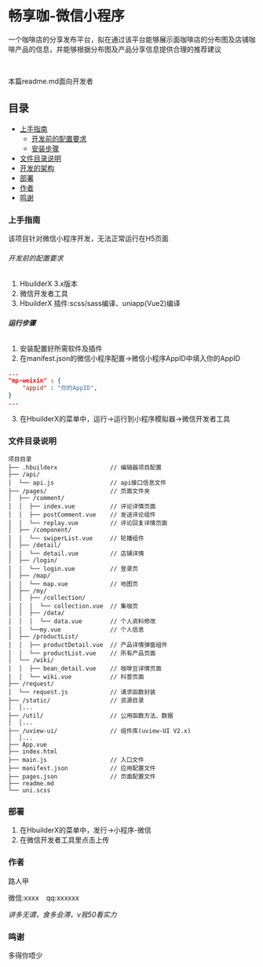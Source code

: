 

# 畅享咖-微信小程序

一个咖啡店的分享发布平台，拟在通过该平台能够展示面咖啡店的分布图及店铺咖啡产品的信息，并能够根据分布图及产品分享信息提供合理的推荐建议

<br />

本篇readme.md面向开发者
 
## 目录

- [上手指南](#上手指南)
  - [开发前的配置要求](#开发前的配置要求)
  - [安装步骤](#安装步骤)
- [文件目录说明](#文件目录说明)
- [开发的架构](#开发的架构)
- [部署](#部署)
- [作者](#作者)
- [鸣谢](#鸣谢)

### 上手指南

该项目针对微信小程序开发，无法正常运行在H5页面



###### 开发前的配置要求

1. HbuilderX 3.x版本
2. 微信开发者工具
3. HbuilderX 插件:scss/sass编译、uniapp(Vue2)编译

###### **运行步骤**

1. 安装配置好所需软件及插件
2. 在manifest.json的微信小程序配置->微信小程序AppID中填入你的AppID
```manifest.json
...
"mp-weixin" : {
    "appid" : "你的AppID",
}
...
```
3. 在HbuilderX的菜单中，运行->运行到小程序模拟器->微信开发者工具


### 文件目录说明


```
项目目录 
├── .hbuilderx               // 编辑器项目配置
├── /api/				
│  └── api.js		 		 // api接口信息文件
├── /pages/					 // 页面文件夹
│  ├── /comment/			 
│  │  ├── index.vue			 // 评论详情页面
│  │  ├── postComment.vue	 // 发送评论组件
│  │  └── replay.vue		 // 评论回复详情页面
│  ├── /component/			 
│  │  └── swiperList.vue	 // 轮播组件
│  ├── /detail/			 	
│  │  └── detail.vue	 	 // 店铺详情
│  ├── /login/			 
│  │  └── login.vue	 		 // 登录页
│  ├── /map/			 
│  │  └── map.vue	 		 // 地图页
│  ├── /my/			 
│  │  ├── /collection/			 
│  │  │  └── collection.vue	 // 集咖页
│  │  ├── /data/			 
│  │  │  └── data.vue	 	 // 个人资料修改
│  │  └──my.vue				 // 个人信息
│  ├── /productList/		 
│  │  ├── productDetail.vue	 // 产品详情弹窗组件
│  │  └── productList.vue	 // 所有产品页面
│  └── /wiki/			 
│  │  ├── bean_detail.vue	 // 咖啡豆详情页面
│  │  └── wiki.vue		 	 // 科普页面
├── /request/			 
│  └── request.js	 		 // 请求函数封装
├── /static/				 // 资源目录
│  │...	  
├── /util/				 	 // 公用函数方法、数据
│  │...	  
├── /uview-ui/				 // 组件库(uview-UI V2.x)
│  │...	  
├── App.vue					 
├── index.html					
├── main.js					 // 入口文件					
├── manifest.json			 // 应用配置文件					
├── pages.json			 	 // 页面配置文件					
├── readme.md
└── uni.scss

```




### 部署

1. 在HbuilderX的菜单中，发行->小程序-微信
2. 在微信开发者工具里点击上传

### 作者

路人甲

微信:xxxx  &ensp; qq:xxxxxx    

 *讲多无谓，食多会滞，v我50看实力*


### 鸣谢

多得你唔少